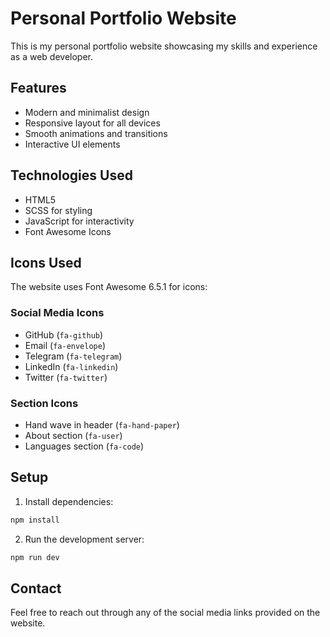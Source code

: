 # Personal Portfolio Website

This is my personal portfolio website showcasing my skills and experience as a web developer.

## Features

- Modern and minimalist design
- Responsive layout for all devices
- Smooth animations and transitions
- Interactive UI elements

## Technologies Used

- HTML5
- SCSS for styling
- JavaScript for interactivity
- Font Awesome Icons

## Icons Used

The website uses Font Awesome 6.5.1 for icons:

### Social Media Icons
- GitHub (`fa-github`)
- Email (`fa-envelope`)
- Telegram (`fa-telegram`)
- LinkedIn (`fa-linkedin`)
- Twitter (`fa-twitter`)

### Section Icons
- Hand wave in header (`fa-hand-paper`)
- About section (`fa-user`)
- Languages section (`fa-code`)

## Setup

1. Install dependencies:
```bash
npm install
```

2. Run the development server:
```bash
npm run dev
```

## Contact

Feel free to reach out through any of the social media links provided on the website.